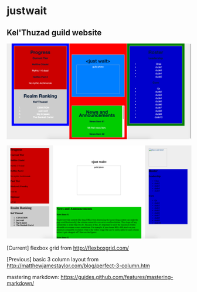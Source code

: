 # justwait

Kel'Thuzad guild website
---

![Flexbox](website_draft_2.png)

![3 Column Layout](website_draft.png)

[Current] flexbox grid from http://flexboxgrid.com/

[Previous] basic 3 column layout from http://matthewjamestaylor.com/blog/perfect-3-column.htm

mastering markdown: https://guides.github.com/features/mastering-markdown/
